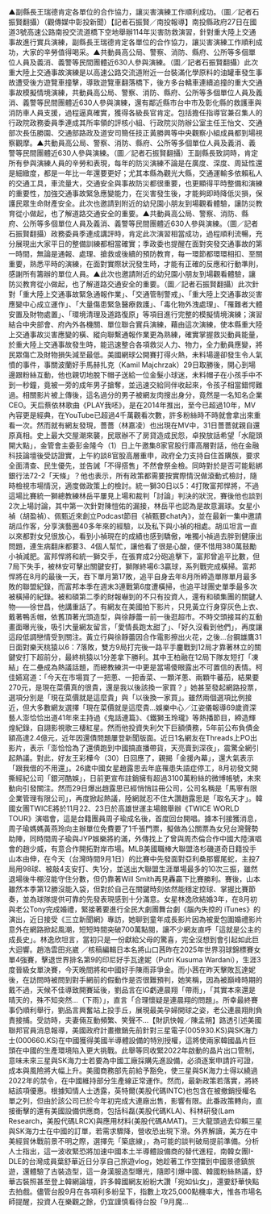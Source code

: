 ▲副縣長王瑞德肯定各單位的合作協力，讓災害演練工作順利成功。（圖／記者石振賢翻攝）（觀傳媒中彰投新聞）【記者石振賢／南投報導】南投縣政府27日在國道3號高速公路南投交流道橋下空地舉辦114年災害防救演習，針對重大陸上交通事故進行實兵演練，副縣長王瑞德肯定各單位的合作協力，讓災害演練工作順利成功，大家的辛勞值得喝采。▲共動員高公局、警察、消防、縣府、公所等多個單位人員及義消、義警等民間團體近630人參與演練。（圖／記者石振賢翻攝）此次重大陸上交通事故演練是以高速公路交流道附近一台裝滿化學原料的油罐車發生事故遭受後方遊覽車撞擊，導致遊覽車翻落橋下，後方多台轎車連續追撞的重大交通事故模擬情境演練，共動員高公局、警察、消防、縣府、公所等多個單位人員及義消、義警等民間團體近630人參與演練，還有鄰近縣市台中市及彰化縣的救護車與消防車人員支援，過程逼真確實，獲得各級長官肯定。包括擔任指導官兼召集人的行政院政務委員季連成其所率領的評核小組、行政院災防辦公室主任王怡文、交通部次長伍勝園、交通部路政及道安司簡任技正黃勝興等中央觀察小組成員都到場視察觀摩。▲共動員高公局、警察、消防、縣府、公所等多個單位人員及義消、義警等民間團體近630人參與演練。（圖／記者石振賢翻攝）王副縣長致詞時，肯定所有參與演練人員的辛勞和表現，每年的防災演練不論是在廣度、深度、周延性還是細緻度，都是一年比一年還要更好；尤其本縣為觀光大縣，交通運輸多依賴私人的交通工具，車流量大，交通安全與事故防災都很重要，也更顯得平時整備和演練的重要性，加強交通事故緊急應變能力，在災害發生後，才能夠即時降低災損，保護民眾生命財產安全。此次也邀請到附近的幼兒園小朋友到場觀看體驗，讓防災教育從小做起，也了解道路交通安全的重要。▲共動員高公局、警察、消防、縣府、公所等多個單位人員及義消、義警等民間團體近630人參與演練。（圖／記者石振賢翻攝）政務委員季連成講評時，肯定此次演習相當成功，過程順利流暢，充分展現出大家平日的整備訓練都相當確實；季政委也提醒在面對突發交通事故的第一時間，無論是通報、處理、搶救或後續的預防教育，每一環節都環環相扣、至關重要，熟悉平時的演練，在面對實際狀況發生時，才能有正確的反應和行動準則，感謝所有籌辦的單位人員。▲此次也邀請附近的幼兒園小朋友到場觀看體驗，讓防災教育從小做起，也了解道路交通安全的重要。（圖／記者石振賢翻攝）此次針對「重大陸上交通事故緊急通報作業」、「交通管制警戒」、「重大陸上交通事故災害應變中心成立運作」、「大量傷患緊急醫療救護」、「毒化物外洩處理」、「罹難者大體安置及財物處置」、「環境清理及道路復原」等項目進行完整的模擬情境演練；演習結合中央部會、府內外各機關、單位聯合實兵演練，藉由這次演練，使本縣重大陸上交通事故災害應變的橫、縱向聯繫通報作業更為熟練，確實掌握救災動員能量，於重大陸上交通事故發生時，能迅速整合各項救災人力、物力，全力動員應變，將民眾傷亡及財物損失減至最低。美國網球公開賽打得火熱，未料場邊卻發生令人氣憤的事件，事關波蘭好手馬赫扎克（Kamil Majchrzak）29日取勝後，開心到場邊跟粉絲互動，他也親切地脫下帽子送給一位金髮小球迷，未料帽子在小孩手中不到一秒鐘，竟被一旁的成年男子搶奪，並迅速交給同伴收起來，令孩子相當錯愕難過。相關影片被上傳後，這名過分的男子被網友肉搜出身分，竟然是一名知名企業CEO。天后蔡依林歌曲《PLAY我呸》，是在2014年推出，至今已超過10年，MV內容更是經典，在YouTube已超過4千萬觀看次數，許多粉絲時不時就會拿出來重看一次。然而就有網友發現，薔薔（林嘉凌）也出現在MV中，31日薔薔就親自還原真相。史上最大交屋潮來襲，民眾辦不了房貸造成民怨，卓揆放話希望「水龍頭開大點」，金管會主委彭金隆今（1）日上午邀集8家官股行庫高層對話，他在金融科技論壇後受訪證實，上午約談8官股高層重申，政府全力支持自住首購族，要求全面清查、民生優先，並告誡「不得搭售」不然會祭金檢。同時對於是否可能鬆綁銀行法72-2「天條」？他也表示，所有政策都需要按實際情況做滾動式檢討，隨時檢視市場情況，適度做政策上的檢討。統一獅30日以5：4打敗富邦悍將，不過這場比賽統一獅總教練林岳平屢見上場和裁判「討論」判決的狀況，賽後他也談到2次上場討論，其中第一次針對陳愷佑的漏接，林岳平也認為是故意漏球。女星小禎（胡盈禎）、佩甄近來創立Podcast節目《禎甄要chat內》，並在最新一集中邀請胡瓜作客，分享演藝圈40多年來的經驗，以及私下與小禎的相處。胡瓜坦言一直以來都對女兒很放心，看到小禎現在的成績也感到驕傲，唯獨小禎過去胖到健康出問題，連生病翻床都要3、4個人幫忙，讓他看了很是心酸，便不惜用380萬鼓勵小禎減肥。富邦悍將和統一獅交手，在張育成2分砲追擊下，富邦曾追平比數，但7局下失手，被林安可擊出關鍵安打，獅隊終場6:3贏球，系列戰完成橫掃。富邦悍將在8月的最後一天，吞下單月第17敗，追平自身去年8月所締造單隊單月最多敗的聯盟紀錄，而富邦本季在週末3連戰第6度遭橫掃，也追平球團史單季最多次被橫掃的紀錄。被和碩第二季的財報嚇到的不只有投資人，還有和碩集團的關鍵人物——徐世昌，他講重話了。有網友在美國拍下影片，只見黃立行身穿灰色上衣、戴著鴨舌帽，依舊頂著光頭造型，與徐靜蕾一前一後逛超市。不時交頭接耳的互動畫面曝光後，吸引大量網友留言，「愛情長跑太甜了」、「好久沒看到他們」，再度讓這段低調戀情受到關注。黃立行與徐靜蕾因合作電影擦出火花，之後...台鋼雄鷹31日面對樂天桃猿以6：7落敗，雙方9局打完後一路平手鏖戰到12局才靠著林立的關鍵安打下超前分，最終桃猿以1分差拿下勝利。其中王柏融在12局下隊友短打「凍結」在二壘成為熱議話題，而總教練洪一中更是當場傻眼露出不可置信的表情。柯佳嬿寫道：「今天在市場買了一把蔥、一把香菜、一顆洋蔥、兩顆牛蕃茄，結果要270元，是現在菜價真的很貴，還是我以後該換一家買？」她甚至發起網路投票，選項分別是「現在菜價就是這麼貴」與「以後換一家買」。雖然兩個選項比例接近，但大多數網友選擇「現在菜價就是這麼貴...娛樂中心／江姿儀報導69歲資深藝人澎恰恰出道41年來主持過《鬼話連篇》、《鐵獅玉玲瓏》等熱播節目，締造輝煌紀錄，自詡影視歌三棲紅星。然而他投資失利欠下巨額債務，5年前公布負債金額高達2.4億元，近年因還債問題屢登新聞版面。近日1名網友在Threads上PO出影片，表示「澎恰恰為了還債跑到中國搞直播帶貨，天亮賣到深夜」，震驚全網引起熱議。對此，好友王彩樺今（30）日回應了，親揭「金援內幕」，還大氣表示「跟我借的不用還」。26歲中國女星趙露思去年底罹患失語症停工，8月初發文開撕經紀公司「銀河酷娛」，日前更宣布註銷擁有超過3100萬粉絲的微博帳號，未來動向引發關注。然而29日爆出趙露思已經悄悄註冊公司，公司名稱是「馬寧有限企業管理有限公司」，再度掀起熱議，陸網就忍不住大讚趙露思是「取名天才」。韓國女團TWICE將於11月22、23日於高雄世運主場館舉辦《TWICE WORLD TOUR》演唱會，這是台籍團員周子瑜成名後，首度回台開唱。據本刊接獲消息，周子瑜媽媽黃燕玲向主辦單位免費要了1千張門票，擬做為公關票為女兒台灣聲勢助陣，同時間周子瑜與JYP娛樂將約滿，外傳找上了曾與周杰倫合作中國大陸演唱會的趙少威，有意合作開拓對岸市場。MLB美國職棒大聯盟洛杉磯道奇日籍投手山本由伸，在今天（台灣時間9月1日）的比賽中先發面對亞利桑那響尾蛇，主投7局用98球、被敲4支安打、失1分，並送出大聯盟生涯單場最多的10次三振，雖然退場後牛棚沒能守住分數，但仍靠著Will Smith再見轟贏下比賽勝利。賽後，山本雖然本季第12勝沒能入袋，但對於自己在關鍵時刻依然能穩定控球、掌握比賽節奏，並為球隊提供可靠的先發表現感到十分滿意。女星林逸欣結婚3年，在8月初與老公Tony完成婚禮，緊接著要進行全民大劇團舞台劇《腦內失控的 iTunes》的演出，近日接受《三立新聞網》專訪，她聊到童年成長影片因為被愛包圍婚禮影片意外在網路掀起風潮，短短時間突破700萬點閱，讓不少網友直呼「這就是公主的成長史」。林逸欣坦言，當初只是一份獻給父母的驚喜，完全沒想到會引起如此巨大迴響。趙浩雲田兆崴 ／核稿編輯日本名將山口茜昨在2025年世界羽球錦標賽女單4強賽，擊退世界排名第9的印尼好手瓦達妮（Putri Kusuma Wardani），生涯3度晉級女單決賽，今天晚間將和中國好手陳雨菲爭金。而小茜在昨天擊敗瓦達妮後，在訪問時被問到對手網前的假動作是否很難預判，她笑稱，因為被巔峰時期的戴不過，天候不佳導致開賽延後，劉品言在IG虧連晨翔「帶雨」，「其實本來還是晴天的，殊不知突然...（下雨）」，直言「合理懷疑是連晨翔的問題」。所幸最終賽事仍順利舉行，劉品言興奮站上投手丘，展現最美孕婦開球之姿，老公連晨翔則負責接捕。受訪時，夫妻倆互動頻繁、笑聲不...【財訊快報／陳孟朔】路透引述美國聯邦官員消息報導，美國政府計畫撤銷先前針對三星電子(005930.KS)與SK海力士(000660.KS)在中國獲得美國半導體設備的特別授權，這將使兩家韓國晶片巨頭在中國的生產環境陷入更大挑戰。此舉等同收緊2022年啟動的晶片出口管制，意味未來三星與SK海力士若要為中國工廠採購先進設備，必須逐案申請許可證，成本與風險將大幅上升。美國商務部先前給予豁免，使三星與SK海力士得以繞過2022年的禁令，在中國維持部分生產線正常運作。然而，最新政策若落實，將終結該項優惠。根據知情人士透露，英特爾(美股代碼INTC)也包含在被撤銷授權名單之列，但由於該公司已於今年初完成大連廠出售，影響有限。此番政策轉向，直接衝擊的還有美國設備供應商，包括科磊(美股代碼KLA)、科林研發(Lam Research，美股代碼LRCX)與應用材料(美股代碼AMAT)。三大龍頭過去仰賴三星與SK海力士在中國的訂單，若需求驟降，營收恐出現下滑。外界解讀，美方在中美經貿休戰前景不明之際，選擇先「築底線」，為可能的談判破局提前準備。分析人士指出，這一波收緊恐將加速中國本土半導體設備商的替代進程，南韓女團I-DLE的台灣成員葉舒華近日分享自己旅遊vlog，她趁著工作空擋到中國景德鎮旅遊，還體驗了古裝造型，這一身漢服造型曝光，隨即引爆中國、韓國粉絲熱議，舒華古裝照甚至登上韓網論壇，許多韓國網友紛紛大讚「宛如仙女」，還要舒華快點去拍戲。儘管台股9月在各項利多紛呈下，指數上攻25,000點機率大，惟各市場名師提醒，投資人在樂觀之餘，仍宜謹慎看待台股「9月魔...